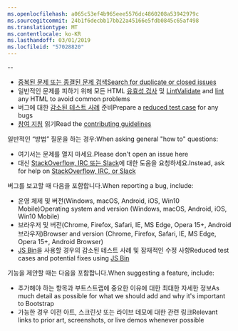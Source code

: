 ```yaml
---
ms.openlocfilehash: a065c53ef4b965eee5576dc4860208a53942979c
ms.sourcegitcommit: 24b1f6decbb17bb22a45166e5fdb0845c65af498
ms.translationtype: MT
ms.contentlocale: ko-KR
ms.lasthandoff: 03/01/2019
ms.locfileid: "57028820"
---
```

--

- [<span data-ttu-id="d77ad-101">중복된 문제 또는 종결된 문제 검색</span><span class="sxs-lookup"><span data-stu-id="d77ad-101">Search for duplicate or closed issues</span></span>](https://github.com/twbs/bootstrap/issues?utf8=%E2%9C%93&q=is%3Aissue)
- <span data-ttu-id="d77ad-102">일반적인 문제를 피하기 위해 모든 HTML [유효성 검사](http://validator.w3.org/nu/) 및 [Lint](https://github.com/twbs/bootlint#in-the-browser)</span><span class="sxs-lookup"><span data-stu-id="d77ad-102">[Validate](http://validator.w3.org/nu/) and [lint](https://github.com/twbs/bootlint#in-the-browser) any HTML to avoid common problems</span></span>
- <span data-ttu-id="d77ad-103">버그에 대한 [감소된 테스트 사례](https://css-tricks.com/reduced-test-cases/) 준비</span><span class="sxs-lookup"><span data-stu-id="d77ad-103">Prepare a [reduced test case](https://css-tricks.com/reduced-test-cases/) for any bugs</span></span>
- <span data-ttu-id="d77ad-104">[참여 지침](https://github.com/twbs/bootstrap/blob/master/CONTRIBUTING.md) 읽기</span><span class="sxs-lookup"><span data-stu-id="d77ad-104">Read the [contributing guidelines](https://github.com/twbs/bootstrap/blob/master/CONTRIBUTING.md)</span></span>

<span data-ttu-id="d77ad-105">일반적인 “방법” 질문을 하는 경우:</span><span class="sxs-lookup"><span data-stu-id="d77ad-105">When asking general "how to" questions:</span></span>

- <span data-ttu-id="d77ad-106">여기서는 문제를 열지 마세요.</span><span class="sxs-lookup"><span data-stu-id="d77ad-106">Please don't open an issue here</span></span>
- <span data-ttu-id="d77ad-107">대신 [StackOverflow, IRC 또는 Slack](https://github.com/twbs/bootstrap/blob/master/README.md#community)에 대한 도움을 요청하세요.</span><span class="sxs-lookup"><span data-stu-id="d77ad-107">Instead, ask for help on [StackOverflow, IRC, or Slack](https://github.com/twbs/bootstrap/blob/master/README.md#community)</span></span>

<span data-ttu-id="d77ad-108">버그를 보고할 때 다음을 포함합니다.</span><span class="sxs-lookup"><span data-stu-id="d77ad-108">When reporting a bug, include:</span></span>

- <span data-ttu-id="d77ad-109">운영 체제 및 버전(Windows, macOS, Android, iOS, Win10 Mobile)</span><span class="sxs-lookup"><span data-stu-id="d77ad-109">Operating system and version (Windows, macOS, Android, iOS, Win10 Mobile)</span></span>
- <span data-ttu-id="d77ad-110">브라우저 및 버전(Chrome, Firefox, Safari, IE, MS Edge, Opera 15+, Android 브라우저)</span><span class="sxs-lookup"><span data-stu-id="d77ad-110">Browser and version (Chrome, Firefox, Safari, IE, MS Edge, Opera 15+, Android Browser)</span></span>
- <span data-ttu-id="d77ad-111">[JS Bin](https://jsbin.com)을 사용할 경우의 감소된 테스트 사례 및 잠재적인 수정 사항</span><span class="sxs-lookup"><span data-stu-id="d77ad-111">Reduced test cases and potential fixes using [JS Bin](https://jsbin.com)</span></span>

<span data-ttu-id="d77ad-112">기능을 제안할 때는 다음을 포함합니다.</span><span class="sxs-lookup"><span data-stu-id="d77ad-112">When suggesting a feature, include:</span></span>

- <span data-ttu-id="d77ad-113">추가해야 하는 항목과 부트스트랩에 중요한 이유에 대한 최대한 자세한 정보</span><span class="sxs-lookup"><span data-stu-id="d77ad-113">As much detail as possible for what we should add and why it's important to Bootstrap</span></span>
- <span data-ttu-id="d77ad-114">가능한 경우 이전 아트, 스크린샷 또는 라이브 데모에 대한 관련 링크</span><span class="sxs-lookup"><span data-stu-id="d77ad-114">Relevant links to prior art, screenshots, or live demos whenever possible</span></span>

